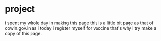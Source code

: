 # project
i spent my whole day in making this page this is a little bit page as that of cowin.gov.in as i today i register myself for vaccine that's why i try make a copy of this page.
